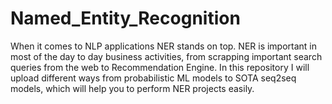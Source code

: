 # Named_Entity_Recognition
When it comes to NLP applications NER stands on top. NER is important in most of the day to day business activities, from scrapping important search queries from the web to Recommendation Engine. In this repository I will upload different ways from probabilistic ML models to SOTA seq2seq models, which will help you to perform NER projects easily.

